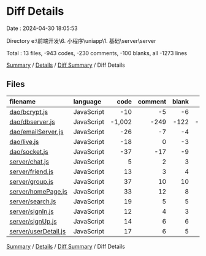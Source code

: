 # Diff Details

Date : 2024-04-30 18:05:53

Directory e:\\前端开发\\6. 小程序\\uniapp\\1. 基础\\server\\server

Total : 13 files,  -943 codes, -230 comments, -100 blanks, all -1273 lines

[Summary](results.md) / [Details](details.md) / [Diff Summary](diff.md) / Diff Details

## Files
| filename | language | code | comment | blank | total |
| :--- | :--- | ---: | ---: | ---: | ---: |
| [dao/bcrypt.js](/dao/bcrypt.js) | JavaScript | -10 | -5 | -6 | -21 |
| [dao/dbserver.js](/dao/dbserver.js) | JavaScript | -1,002 | -249 | -122 | -1,373 |
| [dao/emailServer.js](/dao/emailServer.js) | JavaScript | -26 | -7 | -4 | -37 |
| [dao/live.js](/dao/live.js) | JavaScript | -18 | 0 | -3 | -21 |
| [dao/socket.js](/dao/socket.js) | JavaScript | -37 | -17 | -9 | -63 |
| [server/chat.js](/server/chat.js) | JavaScript | 5 | 2 | 3 | 10 |
| [server/friend.js](/server/friend.js) | JavaScript | 13 | 3 | 4 | 20 |
| [server/group.js](/server/group.js) | JavaScript | 37 | 10 | 10 | 57 |
| [server/homePage.js](/server/homePage.js) | JavaScript | 33 | 12 | 8 | 53 |
| [server/search.js](/server/search.js) | JavaScript | 19 | 5 | 5 | 29 |
| [server/signIn.js](/server/signIn.js) | JavaScript | 12 | 4 | 3 | 19 |
| [server/signUp.js](/server/signUp.js) | JavaScript | 14 | 6 | 6 | 26 |
| [server/userDetail.js](/server/userDetail.js) | JavaScript | 17 | 6 | 5 | 28 |

[Summary](results.md) / [Details](details.md) / [Diff Summary](diff.md) / Diff Details